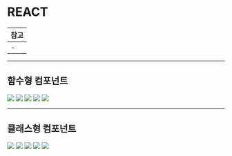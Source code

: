 # REACT 

|참고|
|-|
|-|

---
함수형 컴포넌트
---
<img src="./IMG/1.png" /> 
<img src="./IMG/2.png" /> 
<img src="./IMG/3.png" /> 
<img src="./IMG/4.png" /> 
<img src="./IMG/5.png" /> 

---
클래스형 컴포넌트
---
<img src="./IMG/6.png" /> 
<img src="./IMG/7.png" /> 
<img src="./IMG/8.png" /> 
<img src="./IMG/9.png" /> 
<img src="./IMG/10.png" /> 
